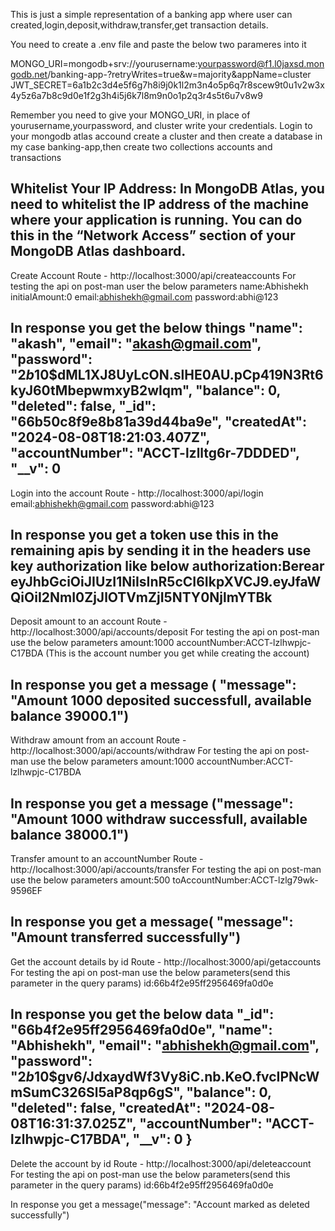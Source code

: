 This is just a simple representation of a banking app where user can created,login,deposit,withdraw,transfer,get transaction details.

You need to create a .env file and paste the below two parameres into it

MONGO_URI=mongodb+srv://yourusername:yourpassword@f1.l0jaxsd.mongodb.net/banking-app-?retryWrites=true&w=majority&appName=cluster
JWT_SECRET=6a1b2c3d4e5f6g7h8i9j0k1l2m3n4o5p6q7r8scew9t0u1v2w3x4y5z6a7b8c9d0e1f2g3h4i5j6k7l8m9n0o1p2q3r4s5t6u7v8w9

Remember you need to give your MONGO_URI, in place of yourusername,yourpassword, and cluster write your credentials.
Login to your mongodb atlas accound create a cluster and then create a database in my case banking-app,then create two collections accounts and transactions

Whitelist Your IP Address:
In MongoDB Atlas, you need to whitelist the IP address of the machine where your application is running. You can do this in the “Network Access” section of your MongoDB Atlas dashboard.
------------------------------------------------------------------------------------------------------------------------------------
Create Account 
Route - http://localhost:3000/api/createaccounts
For testing the api on post-man user the below parameters
name:Abhishekh
initialAmount:0
email:abhishekh@gmail.com
password:abhi@123

In response you get the below things
 "name": "akash",
    "email": "akash@gmail.com",
    "password": "$2b$10$dML1XJ8UyLcON.slHE0AU.pCp419N3Rt6kyJ60tMbepwmxyB2wIqm",
    "balance": 0,
    "deleted": false,
    "_id": "66b50c8f9e8b81a39d44ba9e",
    "createdAt": "2024-08-08T18:21:03.407Z",
    "accountNumber": "ACCT-lzlltg6r-7DDDED",
    "__v": 0
---------------------------------------------------------------------------------------------------------------------------------------
Login into the account
Route - http://localhost:3000/api/login
email:abhishekh@gmail.com
password:abhi@123

In response you get a token use this in the remaining apis by sending it in the headers use key authorization like below
authorization:Berear eyJhbGciOiJIUzI1NiIsInR5cCI6IkpXVCJ9.eyJfaWQiOiI2NmI0ZjJlOTVmZjI5NTY0NjlmYTBk
---------------------------------------------------------------------------------------------------------------------------------------
Deposit amount to an account
Route - http://localhost:3000/api/accounts/deposit
For testing the api on post-man use the below parameters
amount:1000
accountNumber:ACCT-lzlhwpjc-C17BDA (This is the account number you get while creating the account)

In response you get a message ( "message": "Amount 1000 deposited successfull, available balance 39000.1")
---------------------------------------------------------------------------------------------------------------------------------------
Withdraw amount from an account
Route - http://localhost:3000/api/accounts/withdraw
For testing the api on post-man use the below parameters
amount:1000
accountNumber:ACCT-lzlhwpjc-C17BDA

In response you get a message ("message": "Amount 1000 withdraw successfull, available balance 38000.1")
--------------------------------------------------------------------------------------------------------------------------------------
Transfer amount to an accountNumber
Route - http://localhost:3000/api/accounts/transfer
For testing the api on post-man use the below parameters
amount:500
toAccountNumber:ACCT-lzlg79wk-9596EF

In response you get a message( "message": "Amount transferred successfully")
--------------------------------------------------------------------------------------------------------------------------------------
Get the account details by id
Route - http://localhost:3000/api/getaccounts
For testing the api on post-man use the below parameters(send this parameter in the query params)
id:66b4f2e95ff2956469fa0d0e

In response you get the below data
  "_id": "66b4f2e95ff2956469fa0d0e",
    "name": "Abhishekh",
    "email": "abhishekh@gmail.com",
    "password": "$2b$10$gv6/JdxaydWf3Vy8iC.nb.KeO.fvcIPNcWmSumC326Sl5aP8qp6gS",
    "balance": 0,
    "deleted": false,
    "createdAt": "2024-08-08T16:31:37.025Z",
    "accountNumber": "ACCT-lzlhwpjc-C17BDA",
    "__v": 0
}
-------------------------------------------------------------------------------------------------------------------------------------
Delete the account by id
Route - http://localhost:3000/api/deleteaccount
For testing the api on post-man use the below parameters(send this parameter in the query params)
id:66b4f2e95ff2956469fa0d0e

In response you get a message("message": "Account marked as deleted successfully")





